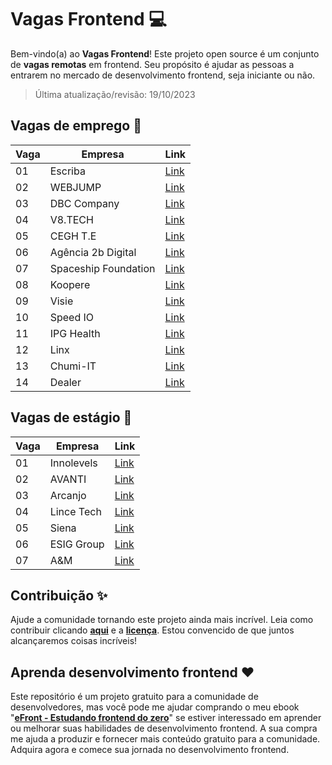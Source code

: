 # Vagas Frontend 💻

Bem-vindo(a) ao **Vagas Frontend**! Este projeto open source é um conjunto de **vagas remotas** em frontend. Seu propósito é ajudar as pessoas a entrarem no mercado de desenvolvimento frontend, seja iniciante ou não.

> Última atualização/revisão: 19/10/2023

## Vagas de emprego 🎉

| Vaga | Empresa              | Link                                     |
| ---- | -------------------- | ---------------------------------------- |
| 01   | Escriba              | [Link](https://bit.ly/emprego-efront-1)  |
| 02   | WEBJUMP              | [Link](https://bit.ly/emprego-efront-3)  |
| 03   | DBC Company          | [Link](https://bit.ly/emprego-efront-4)  |
| 04   | V8.TECH              | [Link](https://bit.ly/emprego-efront-5)  |
| 05   | CEGH T.E             | [Link](https://encurtador.com.br/lnpI6)  |
| 06   | Agência 2b Digital   | [Link](https://encurtador.com.br/cuEFK)  |
| 07   | Spaceship Foundation | [Link](https://encurtador.com.br/nAGT2)  |
| 08   | Koopere              | [Link](https://encurtador.com.br/aguU0)  |
| 09   | Visie                | [Link](https://encurtador.com.br/biuzH)  |
| 10   | Speed IO             | [Link](https://bit.ly/emprego-efront-15) |
| 11   | IPG Health           | [Link](https://encurtador.com.br/gEJQ3)  |
| 12   | Linx                 | [Link](https://encurtador.com.br/eGJQS)  |
| 13   | Chumi-IT             | [Link](https://encurtador.com.br/fhOPS)  |
| 14   | Dealer               | [Link](https://bit.ly/emprego-efront-16) |

## Vagas de estágio 🎉

| Vaga | Empresa    | Link                                    |
| ---- | ---------- | --------------------------------------- |
| 01   | Innolevels | [Link](https://encurtador.com.br/dDV08) |
| 02   | AVANTI     | [Link](https://encurtador.com.br/ehnQZ) |
| 03   | Arcanjo    | [Link](https://encurtador.com.br/bnpW1) |
| 04   | Lince Tech | [Link](https://encurtador.com.br/FN026) |
| 05   | Siena      | [Link](https://encurtador.com.br/egpxD) |
| 06   | ESIG Group | [Link](https://encurtador.com.br/gxzY6) |
| 07   | A&M        | [Link](https://encurtador.com.br/lBZ06) |

## Contribuição ✨

Ajude a comunidade tornando este projeto ainda mais incrível. Leia como contribuir clicando **[aqui](https://github.com/iuricode/desafios-frontend/blob/main/CONTRIBUTING.md)** e a **[licença](https://github.com/iuricode/desafios-frontend/blob/main/LICENSE.md)**. Estou convencido de que juntos alcançaremos coisas incríveis!

## Aprenda desenvolvimento frontend ❤️

Este repositório é um projeto gratuito para a comunidade de desenvolvedores, mas você pode me ajudar comprando o meu ebook "**[eFront - Estudando frontend do zero](https://iuricode.com/efront)**" se estiver interessado em aprender ou melhorar suas habilidades de desenvolvimento frontend. A sua compra me ajuda a produzir e fornecer mais conteúdo gratuito para a comunidade. Adquira agora e comece sua jornada no desenvolvimento frontend.
